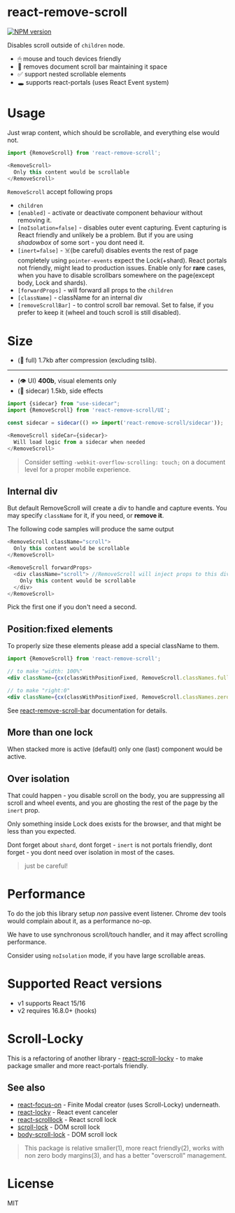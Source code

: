 react-remove-scroll
====
[![NPM version](https://img.shields.io/npm/v/react-remove-scroll.svg)](https://www.npmjs.com/package/react-remove-scroll)

Disables scroll outside of `children` node.

- 🖱 mouse and touch devices friendly
- 📜 removes document scroll bar maintaining it space
- ✅ support nested scrollable elements
- 🕳 supports react-portals (uses React Event system)

# Usage
Just wrap content, which should be scrollable, and everything else would not. 
```js
import {RemoveScroll} from 'react-remove-scroll';

<RemoveScroll>
  Only this content would be scrollable
</RemoveScroll>  
```

`RemoveScroll` accept following props
- `children`
- `[enabled]` - activate or deactivate component behaviour without removing it.
- `[noIsolation=false]` - disables outer event capturing. Event capturing is React friendly and unlikely be a problem.
But if you are using _shadowbox_ of some sort - you dont need it.
- `[inert=false]` - ☠️(be careful) disables events the rest of page completely using `pointer-events` expect the Lock(+shard). 
React portals not friendly, might lead to production issues. Enable only for __rare__ cases, when you have to disable scrollbars somewhere on the page(except body, Lock and shards).  
- `[forwardProps]` - will forward all props to the `children`
- `[className]` - className for an internal div
- `[removeScrollBar]` - to control scroll bar removal. Set to false, if you prefer to keep it (wheel and touch scroll is still disabled).

# Size
- (🧩 full) 1.7kb after compression (excluding tslib).
---
- (👁 UI) __400b__, visual elements only
- (🚗 sidecar) 1.5kb, side effects
```js
import {sidecar} from "use-sidecar";
import {RemoveScroll} from 'react-remove-scroll/UI';

const sidecar = sidecar(() => import('react-remove-scroll/sidecar'));

<RemoveScroll sideCar={sidecar}>
  Will load logic from a sidecar when needed
</RemoveScroll>  
```

> Consider setting `-webkit-overflow-scrolling: touch;` on a document level for a proper mobile experience.

## Internal div
But default RemoveScroll will create a div to handle and capture events.
You may specify `className` for it, if you need, or __remove it__.

The following code samples will produce the same output
```js
<RemoveScroll className="scroll">
  Only this content would be scrollable
</RemoveScroll>
```

```js
<RemoveScroll forwardProps>
  <div className="scroll"> //RemoveScroll will inject props to this div
    Only this content would be scrollable
  </div>
</RemoveScroll> 
```
Pick the first one if you don't need a second.

## Position:fixed elements
To properly size these elements please add a special className to them.
```jsx
import {RemoveScroll} from 'react-remove-scroll';

// to make "width: 100%"
<div className={cx(classWithPositionFixed, RemoveScroll.classNames.fullWidth)} />

// to make "right:0"
<div className={cx(classWithPositionFixed, RemoveScroll.classNames.zeroRight)} />
```
See [react-remove-scroll-bar](https://github.com/theKashey/react-remove-scroll-bar) documentation for details.

## More than one lock
When stacked more is active (default) only one (last) component would be active.

## Over isolation
That could happen - 
you disable scroll on the body, 
you are suppressing all scroll and wheel events,
and you are ghosting the rest of the page by the `inert` prop.

Only something inside Lock does exists for the browser, and that might be less than you expected.

Dont forget about `shard`, dont forget - `inert` is not portals friendly, dont forget - you dont need over isolation in most of the cases.

> just be careful! 

# Performance
To do the job this library setup _non_ passive event listener. Chrome dev tools would complain about it, as a 
performance no-op.

We have to use synchronous scroll/touch handler, and it may affect scrolling performance.

Consider using `noIsolation` mode, if you have large scrollable areas.

# Supported React versions
- v1 supports React 15/16
- v2 requires 16.8.0+ (hooks)

# Scroll-Locky
This is a refactoring of another library - [react-scroll-locky](https://github.com/theKashey/react-scroll-locky) -
to make package smaller and more react-portals friendly.

## See also
 - [react-focus-on](https://github.com/theKashey/react-focus-on) - Finite Modal creator (uses Scroll-Locky) underneath.
 - [react-locky](https://github.com/theKashey/react-locky) - React event canceler
 - [react-scrolllock](https://github.com/jossmac/react-scrolllock) - React scroll lock
 - [scroll-lock](https://github.com/FL3NKEY/scroll-lock) - DOM scroll lock
 - [body-scroll-lock](https://github.com/willmcpo/body-scroll-lock) - DOM scroll lock
 
 > This package is relative smaller(1), more react friendly(2), works with non zero body margins(3), and has a better "overscroll" management. 

# License
MIT
